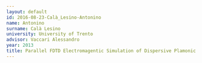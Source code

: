```yaml
---
layout: default 
id: 2016-08-23-Calà_Lesino-Antonino
name: Antonino
surname: Calà Lesino
university: University of Trento
advisor: Vaccari Alessandro
year: 2013
title: Parallel FDTD Electromagentic Simulation of Dispersive Plamonic Nanostructures and Opal Phothonic Crystals in the Optical Frequency Range
---
```

